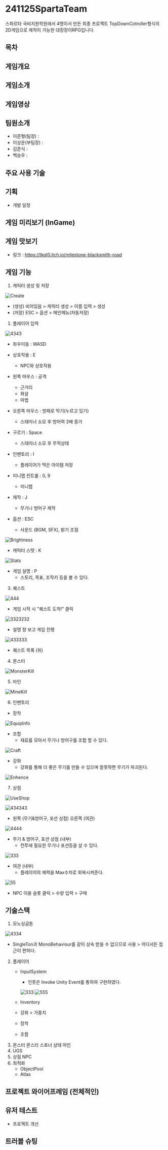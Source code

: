 # 241125SpartaTeam
 스파르타 국비지원학원에서 4명이서 만든 최종 프로젝트
 TopDownCotroller형식의 2D게임으로 제작이 가능한 대장장이RPG입니다.

## 목차

## 게임개요
## 게임소개
## 게임영상
## 팀원소개
- 이준형(팀장) :
- 이상운(부팀장) :
- 김준식 :
- 백승우 :
## 주요 사용 기술
## 기획
- 개발 일정
## 게임 미리보기 (InGame)

## 게임 맛보기
- 링크 : https://tkql0.itch.io/milestone-blacksmith-road
## 게임 기능
1. 캐릭터 생성 및 저장

![Create](https://github.com/user-attachments/assets/66df57ad-5daf-4da0-bb9e-9b098fc02a28)


   - (생성) 비어있음 > 캐릭터 생성 > 이름 입력 > 생성
   - (저장) ESC > 옵션 > 메인메뉴(자동저장)
1. 플레이어 입력

![4343](https://github.com/user-attachments/assets/8b380d23-1022-402b-9930-2dfee94752cb)

- 좌우이동 : WASD
- 상호작용 : E
  - NPC와 상호작용
- 왼쪽 마우스 : 공격
  - 근거리
  - 화살
  - 마법
- 오른쪽 마우스 : 방패로 막기(누르고 있기)
  - 스태미너 소모 후 방어력 2배 증가
- 구르기 : Space
  - 스태미너 소모 후 무적상태
- 인벤토리 : I
  - 플레이어가 먹은 아이템 저장
- 미니맵 컨트롤 : 0, 9
  - 미니맵
- 제작 : J
  - 무기나 방어구 제작
  
- 옵션 : ESC
   - 사운드 (BGM, SFX), 밝기 조절
     
![Brightness](https://github.com/user-attachments/assets/c5f07745-2f1d-4c7f-bd3a-16f7f631281c)
  
- 캐릭터 스텟 : K
  
![Stats](https://github.com/user-attachments/assets/c1060034-d83b-44fc-82d4-0b606bfdb51b)

- 게임 설명 : P
    - 스토리, 목표, 조작키 등을 볼 수 있다.
      
3. 퀘스트

![444](https://github.com/user-attachments/assets/d773b716-0863-4f61-913d-922462282918)

- 게임 시작 시 "퀘스트 도착!" 클릭

![3323232](https://github.com/user-attachments/assets/09f91079-1801-46a4-be07-7e17a5a54751)

- 설명 창 보고 게임 진행

 ![433333](https://github.com/user-attachments/assets/49a9f5e6-8446-4098-ab4f-2185c090c41d)

- 퀘스트 목록 (위)
4. 몬스터

![MonsterKill](https://github.com/user-attachments/assets/c3e406ad-c53a-4258-9db1-01a96898f243)

  
5. 마인

![MineKill](https://github.com/user-attachments/assets/4542b12c-f69c-4e12-a123-edeea3618773)

6. 인벤토리
- 장착

![EquipInfo](https://github.com/user-attachments/assets/78dcb045-a598-4b83-b392-6eaf9612e876)
  
- 조합
   - 재료를 모아서 무기나 방어구를 조합 할 수 있다.
  
![Craft](https://github.com/user-attachments/assets/15902a81-50a2-4787-a218-886f3ed5df56)

- 강화
    - 강화를 통해 더 좋은 무기를 만들 수 있으며 잘못하면 무기가 파괴된다.
  
![Enhence](https://github.com/user-attachments/assets/f7c313da-5150-4e05-9ad7-4dbfb21c9ab7)

 7. 상점

![UseShop](https://github.com/user-attachments/assets/62225116-0588-4ee5-9a57-448677b7d8c3)

![434343](https://github.com/user-attachments/assets/7662619b-feee-4446-9d4e-0cc0aa5d03e7)

- 왼쪽 (무기&방어구, 포션 상점)    오른쪽 (여관)
  
![4444](https://github.com/user-attachments/assets/4479bf4a-8482-46e5-9d24-3b77741c50d6)

- 무기 & 방어구, 포션 상점 (내부)
  - 전투에 필요한 무기나 포션등을 살 수 있다.
    
![333](https://github.com/user-attachments/assets/68bd6422-4c67-4d8b-8f4a-736fd7231ace)

- 여관 (내부)
  - 플레이어의 체력을 Max수치로 회복시켜준다.

![55](https://github.com/user-attachments/assets/bab6c7cc-d778-4278-bdb2-6691c86652c8)

- NPC 이용
 슬롯 클릭 > 수량 입력 > 구매

## 기술스택
1. 모노싱글톤

![4334](https://github.com/user-attachments/assets/287c20f9-6d3b-4aa0-a24e-d1c41f16b84d)

- SingleTon과 MonoBehaviour를 같이 상속 받을 수 없으므로 사용 > 어디서든 접근이 편하다.
2. 플레이어
   - InputSystem
     - 인풋은 Invoke Unity Event를 통하여 구현하였다.
   
     ![333](https://github.com/user-attachments/assets/d2c5b9ac-c6a3-4b8f-8748-be489afeee21)
![555](https://github.com/user-attachments/assets/d16df0ed-1f3f-44a7-b10a-3fa2ba52099f)



   - Inventory
   - 강화 > 가중치
   - 장착
   - 조합
4. 몬스터
몬스터 스포너
상태
마인
5. UGS
6. 상점 NPC
7. 최적화
   - ObjectPool
   - Atlas
## 프로젝트 와이어프레임 (전체적인)

## 유저 테스트
- 프로젝트 개선
## 트러블 슈팅
